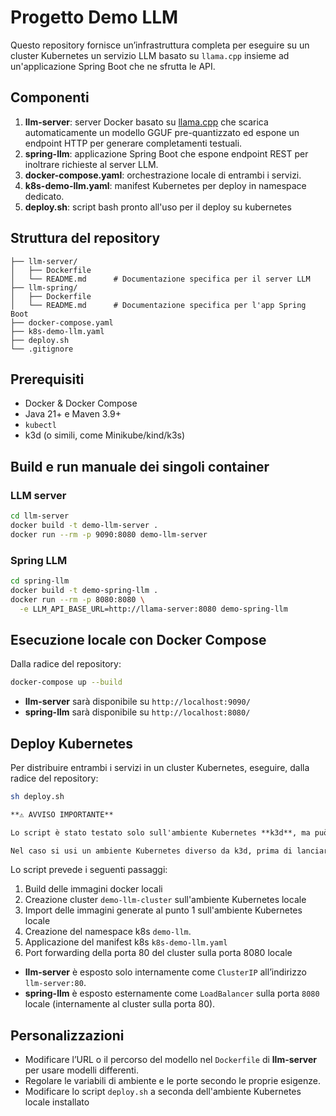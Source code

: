 # Progetto Demo LLM

Questo repository fornisce un’infrastruttura completa per eseguire su un cluster Kubernetes un servizio LLM basato su `llama.cpp` insieme ad un'applicazione Spring Boot che ne sfrutta le API.

## Componenti

1. **llm-server**: server Docker basato su [llama.cpp](https://github.com/ggml-org/llama.cpp) che scarica automaticamente un modello GGUF pre-quantizzato ed espone un endpoint HTTP per generare completamenti testuali.
2. **spring-llm**: applicazione Spring Boot che espone endpoint REST per inoltrare richieste al server LLM.
3. **docker-compose.yaml**: orchestrazione locale di entrambi i servizi.
4. **k8s-demo-llm.yaml**: manifest Kubernetes per deploy in namespace dedicato.
5. **deploy.sh**: script bash pronto all'uso per il deploy su kubernetes

## Struttura del repository

```text
├── llm-server/
│   ├── Dockerfile
│   └── README.md      # Documentazione specifica per il server LLM
├── llm-spring/
│   ├── Dockerfile
│   └── README.md      # Documentazione specifica per l'app Spring Boot
├── docker-compose.yaml
├── k8s-demo-llm.yaml
├── deploy.sh
└── .gitignore
```

## Prerequisiti

- Docker & Docker Compose
- Java 21+ e Maven 3.9+
- `kubectl` 
- k3d (o simili, come Minikube/kind/k3s)

## Build e run manuale dei singoli container

### LLM server
```bash
cd llm-server
docker build -t demo-llm-server .
docker run --rm -p 9090:8080 demo-llm-server
```

### Spring LLM
```bash
cd spring-llm
docker build -t demo-spring-llm .
docker run --rm -p 8080:8080 \
  -e LLM_API_BASE_URL=http://llama-server:8080 demo-spring-llm
```

## Esecuzione locale con Docker Compose

Dalla radice del repository:

```bash
docker-compose up --build
```

- **llm-server** sarà disponibile su `http://localhost:9090/`
- **spring-llm** sarà disponibile su `http://localhost:8080/`


## Deploy Kubernetes

Per distribuire entrambi i servizi in un cluster Kubernetes, eseguire, dalla radice del repository:

```bash
sh deploy.sh
```

```markdown
**⚠️ AVVISO IMPORTANTE**

Lo script è stato testato solo sull'ambiente Kubernetes **k3d**, ma può essere facilmente adattato a qualsiasi altro Kubernetes locale (es. Minikube).

Nel caso si usi un ambiente Kubernetes diverso da k3d, prima di lanciare lo script, adattare le righe del file (24-26) con i relativi comandi di creazione cluster e import delle immagini docker per l'ambiente Kubernetes locale scelto.

```

Lo script prevede i seguenti passaggi:
1. Build delle immagini docker locali
2. Creazione cluster `demo-llm-cluster` sull'ambiente Kubernetes locale
3. Import delle immagini generate al punto 1 sull'ambiente Kubernetes locale
4. Creazione del namespace k8s `demo-llm`.
5. Applicazione del manifest k8s `k8s-demo-llm.yaml`
6. Port forwarding della porta 80 del cluster sulla porta 8080 locale

- **llm-server** è esposto solo internamente come `ClusterIP` all’indirizzo `llm-server:80`.
- **spring-llm** è esposto esternamente come `LoadBalancer` sulla porta `8080` locale (internamente al cluster sulla porta 80).

## Personalizzazioni

- Modificare l’URL o il percorso del modello nel `Dockerfile` di **llm-server** per usare modelli differenti.
- Regolare le variabili di ambiente e le porte secondo le proprie esigenze.
- Modificare lo script `deploy.sh` a seconda dell'ambiente Kubernetes locale installato
